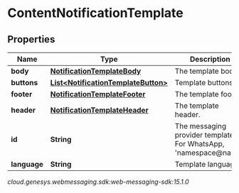 # ContentNotificationTemplate


## Properties

| Name | Type | Description | Notes |
| ------------ | ------------- | ------------- | ------------- |
| **body** | [**NotificationTemplateBody**](NotificationTemplateBody) | The template body. |  |
| **buttons** | [**List&lt;NotificationTemplateButton&gt;**](NotificationTemplateButton) | Template buttons |  [optional] |
| **footer** | [**NotificationTemplateFooter**](NotificationTemplateFooter) | The template footer. |  [optional] |
| **header** | [**NotificationTemplateHeader**](NotificationTemplateHeader) | The template header. |  [optional] |
| **id** | **String** | The messaging provider template ID. For WhatsApp, 'namespace@name'. |  [optional] |
| **language** | **String** | Template language. |  [optional] |




_cloud.genesys.webmessaging.sdk:web-messaging-sdk:15.1.0_
